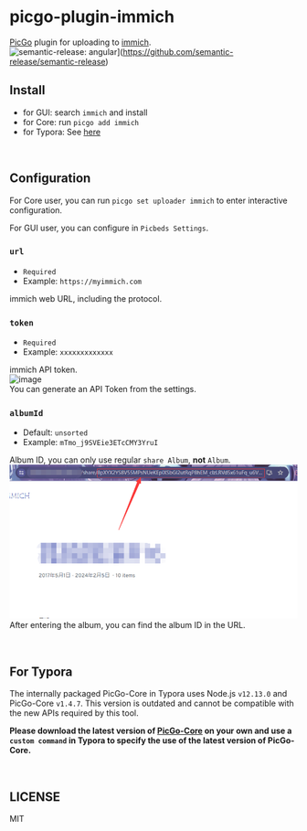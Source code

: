 
# picgo-plugin-immich


[PicGo](https://github.com/PicGo/PicGo-Core) plugin for uploading to [immich]().
<br>
![semantic-release: angular](https://img.shields.io/badge/semantic--release-angular-e10079?logo=semantic-release)](https://github.com/semantic-release/semantic-release)
<br>

## Install

- for GUI: search `immich` and install
- for Core: run `picgo add immich`
- for Typora: See [here](#for-typora)

<br>

## Configuration

For Core user, you can run `picgo set uploader immich` to enter interactive configuration.

For GUI user, you can configure in `Picbeds Settings`.

### `url`

- `Required`
- Example: `https://myimmich.com`

immich web URL, including the protocol.

### `token`

- `Required`
- Example: `xxxxxxxxxxxxx`  

immich API token.  
![image](https://github.com/Sincejunly/picgo-plugin-immich/assets/96775034/87197ca6-a5bd-4533-bfe5-0477f24a078b)  
You can generate an API Token from the settings.  

### `albumId`

- Default: `unsorted`
- Example: `mTmo_j9SVEie3ETcCMY3YruI`  

Album ID, you can only use regular `share Album`, **not** `Album`.  
![image](./assets/shareid.png)  
After entering the album, you can find the album ID in the URL.  

<br>

## For Typora

The internally packaged PicGo-Core in Typora uses Node.js `v12.13.0` and PicGo-Core `v1.4.7`. This version is outdated and cannot be compatible with the new APIs required by this tool.

**Please download the latest version of [PicGo-Core](https://github.com/PicGo/PicGo-Core) on your own and use a `custom command` in Typora to specify the use of the latest version of PicGo-Core.**

<br>

## LICENSE

MIT
